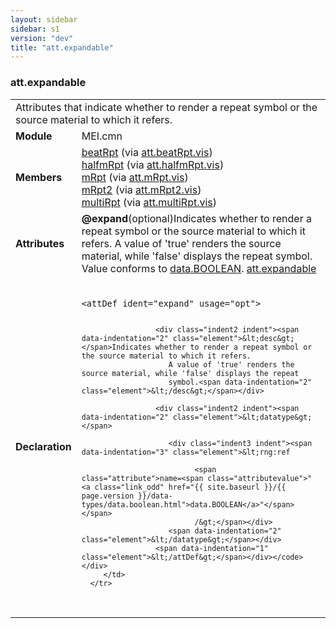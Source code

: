 ```yaml
---
layout: sidebar
sidebar: s1
version: "dev"
title: "att.expandable"
---
```

<div class="classSpec att">
   <h3 id="att.expandable">att.expandable</h3>
   <table class="wovenodd">
      <tr>
         <td colspan="2" class="wovenodd-col2">Attributes that indicate whether to render a repeat symbol or the source material
            to which
            it refers.
         </td>
      </tr>
      <tr>
         <td class="wovenodd-col1"><strong>Module</strong></td>
         <td class="wovenodd-col2">MEI.cmn</td>
      </tr>
      <tr>
         <td class="wovenodd-col1"><strong>Members</strong></td>
         <td class="wovenodd-col2">
            <div class="parent">
               <div><a class="link_odd_elementSpec" href="{{ site.baseurl }}/{{ page.version }}/elements/beatrpt.html">beatRpt</a><span> (via <a class="link_odd_classSpec" href="{{ site.baseurl }}/{{ page.version }}/attribute-classes/att.beatrpt.vis.html">att.beatRpt.vis</a>)</span></div>
               <div><a class="link_odd_elementSpec" href="{{ site.baseurl }}/{{ page.version }}/elements/halfmrpt.html">halfmRpt</a><span> (via <a class="link_odd_classSpec" href="{{ site.baseurl }}/{{ page.version }}/attribute-classes/att.halfmrpt.vis.html">att.halfmRpt.vis</a>)</span></div>
               <div><a class="link_odd_elementSpec" href="{{ site.baseurl }}/{{ page.version }}/elements/mrpt.html">mRpt</a><span> (via <a class="link_odd_classSpec" href="{{ site.baseurl }}/{{ page.version }}/attribute-classes/att.mrpt.vis.html">att.mRpt.vis</a>)</span></div>
               <div><a class="link_odd_elementSpec" href="{{ site.baseurl }}/{{ page.version }}/elements/mrpt2.html">mRpt2</a><span> (via <a class="link_odd_classSpec" href="{{ site.baseurl }}/{{ page.version }}/attribute-classes/att.mrpt2.vis.html">att.mRpt2.vis</a>)</span></div>
               <div><a class="link_odd_elementSpec" href="{{ site.baseurl }}/{{ page.version }}/elements/multirpt.html">multiRpt</a><span> (via <a class="link_odd_classSpec" href="{{ site.baseurl }}/{{ page.version }}/attribute-classes/att.multirpt.vis.html">att.multiRpt.vis</a>)</span></div>
            </div>
         </td>
      </tr>
      <tr>
         <td class="wovenodd-col1"><strong>Attributes</strong></td>
         <td class="wovenodd-col2">
            <div class="attributeDef"><span class="attribute"><strong>@expand</strong></span><span class="attributeUsage">(optional)</span><span class="attributeDesc">Indicates whether to render a repeat symbol or the source material to which it refers.
                  A value of 'true' renders the source material, while 'false' displays the repeat
                  symbol.</span>
               Value conforms to <a class="link_odd_classSpec" href="{{ site.baseurl }}/{{ page.version }}/data-types/data.boolean.html">data.BOOLEAN</a>.
               <span class="attributeClasses"><a class="link_odd" href="{{ site.baseurl }}/{{ page.version }}/attribute-classes/att.expandable.html">att.expandable</a></span></div>
         </td>
      </tr>
      <tr>
         <td class="wovenodd-col1"><strong>Declaration</strong></td>
         <td class="wovenodd-col2">
            <div class="code" xml:space="preserve" data-lang="ODD"><code>
                  <div class="indent1 indent"><span data-indentation="1" class="element">&lt;attDef <span class="attribute">ident=</span><span class="attributevalue">"expand"</span> <span class="attribute">usage=</span><span class="attributevalue">"opt"</span>&gt;</span>
                     
                     <div class="indent2 indent"><span data-indentation="2" class="element">&lt;desc&gt;</span>Indicates whether to render a repeat symbol or the source material to which it refers.
                        A value of 'true' renders the source material, while 'false' displays the repeat
                        symbol.<span data-indentation="2" class="element">&lt;/desc&gt;</span></div>
                     
                     <div class="indent2 indent"><span data-indentation="2" class="element">&lt;datatype&gt;</span>
                        
                        <div class="indent3 indent"><span data-indentation="3" class="element">&lt;rng:ref
                              
                              <span class="attribute">name=<span class="attributevalue">"<a class="link_odd" href="{{ site.baseurl }}/{{ page.version }}/data-types/data.boolean.html">data.BOOLEAN</a>"</span></span>
                              /&gt;</span></div>
                        <span data-indentation="2" class="element">&lt;/datatype&gt;</span></div>
                     <span data-indentation="1" class="element">&lt;/attDef&gt;</span></div></code></div>
         </td>
      </tr>
   </table>
</div>